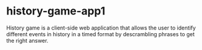 # history-game-app1
History game is a client-side web application that allows the user to identify different events in history in a timed format by descrambling phrases to get the right answer.

